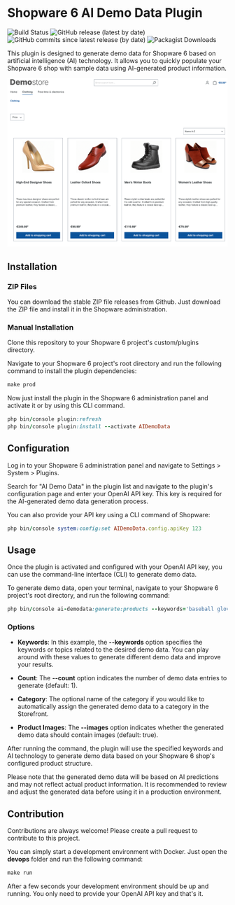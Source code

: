 # Shopware 6 AI Demo Data Plugin

![Build Status](https://github.com/boxblinkracer/shopware-ai-demodata/actions/workflows/ci_pipe.yml/badge.svg)
![GitHub release (latest by date)](https://img.shields.io/github/v/release/boxblinkracer/shopware-ai-demodata)
![GitHub commits since latest release (by date)](https://img.shields.io/github/commits-since/boxblinkracer/shopware-ai-demodata/latest)
![Packagist Downloads](https://img.shields.io/packagist/dt/boxblinkracer/shopware-ai-demodata?color=green&logo=packagist)


This plugin is designed to generate demo data for Shopware 6 based on artificial intelligence (AI) technology. It allows you to quickly populate your Shopware 6 shop with sample data using AI-generated product information.

<p align="center">
   <img src="/.github/assets/shoes.png">
</p>


## Installation

### ZIP Files

You can download the stable ZIP file releases from Github.
Just download the ZIP file and install it in the Shopware administration.

### Manual Installation

Clone this repository to your Shopware 6 project's custom/plugins directory.

Navigate to your Shopware 6 project's root directory and run the following command to install the plugin dependencies:

```ruby
make prod
```

Now just install the plugin in the Shopware 6 administration panel and activate it or by using this CLI command.

```ruby
php bin/console plugin:refresh
php bin/console plugin:install --activate AIDemoData
```

## Configuration

Log in to your Shopware 6 administration panel and navigate to Settings > System > Plugins.

Search for "AI Demo Data" in the plugin list and navigate to the plugin's configuration page and enter your OpenAI API key.
This key is required for the AI-generated demo data generation process.

You can also provide your API key using a CLI command of Shopware:

```ruby
php bin/console system:config:set AIDemoData.config.apiKey 123
```

## Usage

Once the plugin is activated and configured with your OpenAI API key, you can use the command-line interface (CLI) to generate demo data.

To generate demo data, open your terminal, navigate to your Shopware 6 project's root directory, and run the following command:

```ruby
php bin/console ai-demodata:generate:products --keywords='baseball gloves, right and left, leather, high quality' --count=2
```

### Options

* **Keywords**:
  In this example, the **--keywords** option specifies the keywords or topics related to the desired demo data.
  You can play around with these values to generate different demo data and improve your results.

* **Count**:
  The **--count** option indicates the number of demo data entries to generate (default: 1).

* **Category**:
  The optional name of the category if you would like to automatically assign the generated demo data to a category in the Storefront.

* **Product Images**:
  The **--images** option indicates whether the generated demo data should contain images (default: true).

After running the command, the plugin will use the specified keywords and AI technology to generate demo data based on your Shopware 6 shop's
configured product structure.

Please note that the generated demo data will be based on AI predictions and may not reflect actual product information.
It is recommended to review and adjust the generated data before using it in a production environment.

## Contribution

Contributions are always welcome! Please create a pull request to contribute to this project.

You can simply start a development environment with Docker.
Just open the **devops** folder and run the following command:

```ruby
make run
```

After a few seconds your development environment should be up and running.
You only need to provide your OpenAI API key and that's it.

